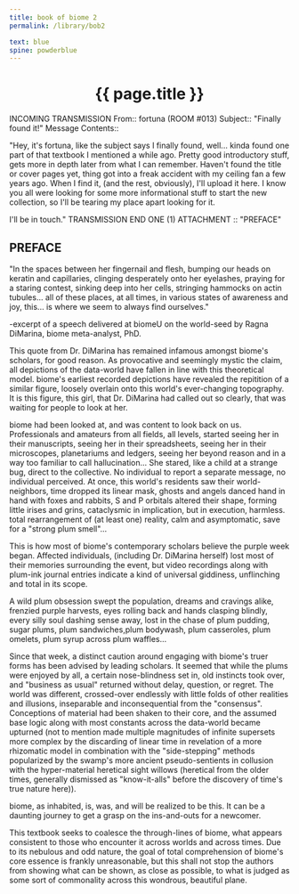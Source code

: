 ```yaml
---
title: book of biome 2
permalink: /library/bob2

text: blue
spine: powderblue
---
```

<center><h1>{{ page.title }}</h1></center>

INCOMING TRANSMISSION 
From:: fortuna (ROOM #013)
Subject:: "Finally found it!"
Message Contents::
 
"Hey, it's fortuna, like the subject says I finally found, well... kinda found
one part of that textbook I mentioned a while ago. Pretty good introductory 
stuff, gets more in depth later from what I can remember. Haven't found the
title or cover pages yet, thing got into a freak accident with my ceiling fan
a few years ago. When I find it, (and the rest, obviously), I'll upload it
here. I know you all were looking for some more informational stuff to start
the new collection, so I'll be tearing my place apart looking for it. 
 
I'll be in touch."
TRANSMISSION END
ONE (1) ATTACHMENT :: "PREFACE"

## **PREFACE** ##

"In the spaces between her fingernail and flesh, bumping our heads on keratin
and capillaries, clinging desperately onto her eyelashes, praying for a staring
contest, sinking deep into her cells, stringing hammocks on actin tubules... 
all of these places, at all times, in various states of awareness and joy,
this... is where we seem to always find ourselves."

-excerpt of a speech delivered at biomeU on the world-seed by Ragna DiMarina, 
 biome meta-analyst, PhD.

This quote from Dr. DiMarina has remained infamous amongst biome's scholars,
for good reason. As provocative and seemingly mystic the claim, all depictions of
the data-world have fallen in line with this theoretical model. biome's earliest
recorded depictions have revealed the repitition of a similar figure, loosely
overlain onto this world's ever-changing topography. It is this figure, this girl,
that Dr. DiMarina had called out so clearly, that was waiting for people to look
at her. 

biome had been looked at, and was content to look back on us. Professionals and
amateurs from all fields, all levels, started seeing her in their manuscripts, 
seeing her in their spreadsheets, seeing her in their microscopes, planetariums 
and ledgers, seeing her beyond reason and in a way too familiar to call
hallucination... She stared, like a child at a strange bug, direct to the 
collective. No individual to report a separate message, no individual perceived.
At once, this world's residents saw their world-neighbors, time dropped its
linear mask, ghosts and angels danced hand in hand with foxes and rabbits, S and 
P orbitals altered their shape, forming little irises and grins, cataclysmic
in implication, but in execution, harmless. total rearrangement of (at least 
one) reality, calm and asymptomatic, save for a "strong plum smell"...

This is how most of biome's contemporary scholars believe the purple week began.
Affected individuals, (including Dr. DiMarina herself) lost most of their memories
surrounding the event, but video recordings along with plum-ink journal entries 
indicate a kind of universal giddiness, unflinching and total in its scope.

A wild plum obsession swept the population, dreams and cravings alike, frenzied
purple harvests, eyes rolling back and hands clasping blindly, every silly soul
dashing sense away, lost in the chase of plum pudding, sugar plums, plum 
sandwiches,plum bodywash, plum casseroles, plum omelets, plum syrup across plum
waffles...

Since that week, a distinct caution around engaging with biome's truer forms
has been advised by leading scholars. It seemed that while the plums were enjoyed
by all, a certain nose-blindness set in, old instincts took over, and "business 
as usual" returned without delay, question, or regret. The world was different, 
crossed-over endlessly with little folds of other realities and illusions,
inseparable and inconsequential from the "consensus". Conceptions of material had
been shaken to their core, and the assumed base logic along with most constants 
across the data-world became upturned (not to mention made multiple magnitudes 
of infinite supersets more complex by the discarding of linear time in revelation
of a more rhizomatic model in combination with the "side-stepping" methods
popularized by the swamp's more ancient pseudo-sentients in collusion with the
hyper-material heretical sight willows (heretical from the older times, generally
dismissed as "know-it-alls" before the discovery of time's true nature here)). 

biome, as inhabited, is, was, and will be realized to be this. It can be a
daunting journey to get a grasp on the ins-and-outs for a newcomer.

This textbook seeks to coalesce the through-lines of biome, what appears
consistent to those who encounter it across worlds and across times. Due to its
nebulous and odd nature, the goal of total comprehension of biome's core essence 
is frankly unreasonable, but this shall not stop the authors from showing what 
can be shown, as close as possible, to what is judged as some sort of commonality 
across this wondrous, beautiful plane. 